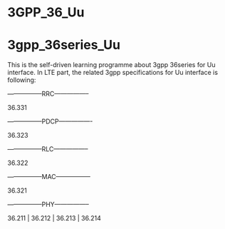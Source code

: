 # 3GPP_36_Uu
# 3gpp_36series_Uu
This is the self-driven learning programme about 3gpp 36series for Uu interface. In LTE part, the related 3gpp specifications for Uu interface is following:

—————–RRC—————–

36.331

—————–PDCP—————-

36.323

—————–RLC—————–

36.322

—————–MAC—————–

36.321

—————–PHY—————–

36.211 |  36.212 |  36.213 |  36.214 
